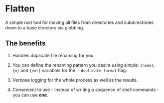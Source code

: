 # Flatten

A simple rust tool for moving all files from directories and subdirectories
down to a base directory via globbing.

## The benefits

1. Handles duplicate file renaming for you.

2. You can define the renaming pattern you desire using simple: `{name}`, `{n}`
   and `{ext}` variables for the `--duplicate-format` flag.

3. Verbose logging for the whole process as well as the results.

4. Convenient to use - Instead of writing a sequence of shell commands - you
   can use **one**.
